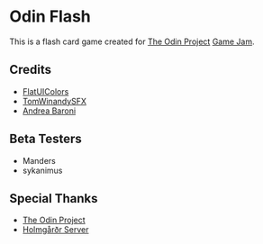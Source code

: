 # Odin Flash
This is a flash card game created for [The Odin Project](https://www.theodinproject.com/) [Game Jam](https://itch.io/jam/top-jam-1).

## Credits
- [FlatUIColors](https://www.flatuicolors.com/)
- [TomWinandySFX](https://www.tomwinandy.com/)
- [Andrea Baroni](https://www.andreabaroni.com)

## Beta Testers
- Manders
- sykanimus

## Special Thanks
- [The Odin Project](https://www.theodinproject.com/)
- [Holmgårðr Server](https://discord.gg/rpJ5fMbnsS)